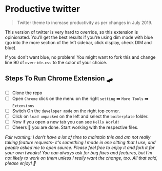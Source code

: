# Productive twitter

> Twitter theme to increase productivity as per changes in July 2019.

This version of twitter is very hard to override, so this extension is opinionated. You'll get the best results if you're using dim mode with blue (go into the more section of the left sidebar, click display, check DIM and blue).

If you don't want blue, no problem! You might want to fork this and change line 90 of `override.css` to the color of your choice.

## Steps To Run Chrome Extension 🛹
* [ ] Clone the repo
* [ ] Open `Chrome` click on the menu on the right `setting` ➡️ `More Tools`  ➡️ `Extensions`
* [ ] Switch On the `developer mode` on the right top corner.
* [ ] Click on `load unpacked` on the left and select the `boilerplate` folder.
* [ ] Now if you open a new tab you can see `Hello World!`
* [ ] Cheers 💐 you are done. Start working with the respective files.

_Fair warning: I don't have a lot of time to maintain this and am not really taking feature requests- it's something I made in one sitting that I use, and people asked me to open source. Please feel free to enjoy it and fork it for your own tweaks! You can always ask for bug fixes and features, but I'm not likely to work on them unless I really want the change, too. All that said, please enjoy! 🍻_
